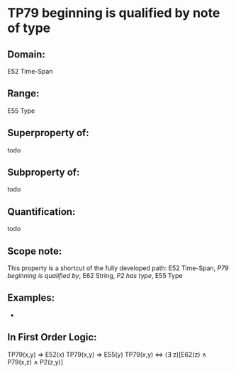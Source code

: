 # TP79 beginning is qualified by note of type

## Domain: 

E52 Time-Span

## Range: 

E55 Type

## Superproperty of: 

todo

## Subproperty of: 

todo

## Quantification: 

todo

## Scope note: 

This property is a shortcut of the fully developed path: E52 Time-Span, _P79 beginning is qualified by_, E62 String, _P2 has type_, E55 Type

## Examples: 

* 

## In First Order Logic: 

TP79(x,y) ⇒ E52(x)
TP79(x,y) ⇒ E55(y)
TP79(x,y) ⇔ (∃ z)[E62(z) ∧ P79(x,z) ∧ P2(z,y)]

